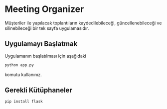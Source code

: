 # Meeting Organizer

Müşteriler ile yapılacak toplantıların kaydedilebileceği, güncellenebileceği ve silinebileceği bir tek sayfa uygulamasıdır.

## Uygulamayı Başlatmak

Uygulamanın başlatılması için aşağıdaki

```bash
python app.py
```
komutu kullanınız.

## Gerekli Kütüphaneler

```
pip install flask
```